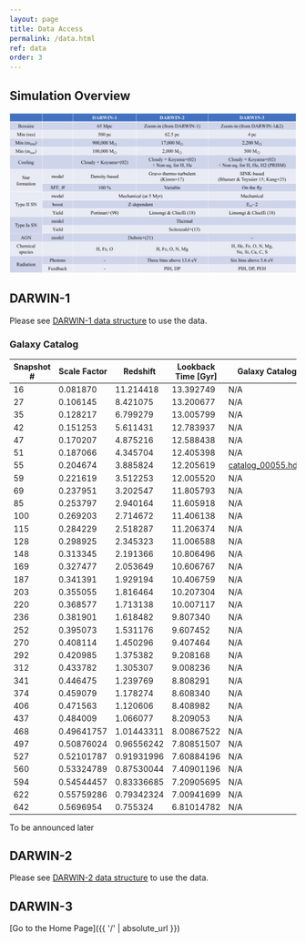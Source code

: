 ```yaml
---
layout: page
title: Data Access
permalink: /data.html
ref: data
order: 3
---
```

## Simulation Overview
![Simulation Overview](images/data/sim_overview_detail.jpg)

## DARWIN-1
Please see [DARWIN-1 data structure](data_structure.html) to use the data.

### Galaxy Catalog

| Snapshot \# | Scale Factor | Redshift | Lookback Time [Gyr] | Galaxy Catalog |
|---|---|---|---|---|
|16	|0.081870	|11.214418	|13.392749 | N/A |
|27	|0.106145	|8.421075	|13.200677 |N/A | 
|35	|0.128217	|6.799279	|13.005799 |N/A |
|42	|0.151253	|5.611431	|12.783937 | N/A|
|47	|0.170207	|4.875216	|12.588438 | N/A|
|51	|0.187066	|4.345704	|12.405398 | N/A|
|55	|0.204674	|3.885824	|12.205619 | [catalog_00055.hdf5](https://archive.kasi.re.kr/darwin/coconas/Darwin/Darwin1/00055/catalog_00055.hdf5)|
|59	|0.221619	|3.512253	|12.005520 | N/A|
|69	|0.237951	|3.202547	|11.805793 | N/A|
|85	|0.253797	|2.940164	|11.605918 | N/A|
|100	|0.269203	|2.714672	|11.406138 | N/A|
|115	|0.284229	|2.518287	|11.206374 | N/A|
|128	|0.298925	|2.345323	|11.006588 | N/A|
|148	|0.313345	|2.191366	|10.806496 | N/A|
|169	|0.327477	|2.053649	|10.606767 | N/A|
|187	|0.341391	|1.929194	|10.406759 | N/A|
|203	|0.355055	|1.816464	|10.207304 | N/A|
|220	|0.368577	|1.713138	|10.007117 | N/A|
|236	|0.381901	|1.618482	|9.807340 | N/A|
|252	|0.395073	|1.531176	|9.607452 | N/A|
|270	|0.408114	|1.450296	|9.407464 | N/A|
|292	|0.420985	|1.375382	|9.208168 | N/A|
|312	|0.433782	|1.305307	|9.008236 | N/A|
|341	|0.446475	|1.239769	|8.808291 | N/A|
|374	|0.459079	|1.178274	|8.608340 | N/A|
|406	|0.471563	|1.120606	|8.408982 | N/A|
|437	|0.484009	|1.066077	|8.209053 | N/A|
|468	|0.49641757	|1.01443311	|8.00867522 | N/A|
|497	|0.50876024	|0.96556242	|7.80851507 | N/A|
|527	|0.52101787	|0.91931996	|7.60884196 | N/A|
|560	|0.53324789	|0.87530044	|7.40901196 | N/A|
|594	|0.54544457	|0.83336685	|7.20905695 | N/A|
|622	|0.55759286	|0.79342324	|7.00941699 | N/A|
|642	|0.5696954	|0.755324	|6.81014782 | N/A|

To be announced later

## DARWIN-2
Please see [DARWIN-2 data structure](data_structure.html) to use the data.

### 

## DARWIN-3


[Go to the Home Page]({{ '/' | absolute_url }})
